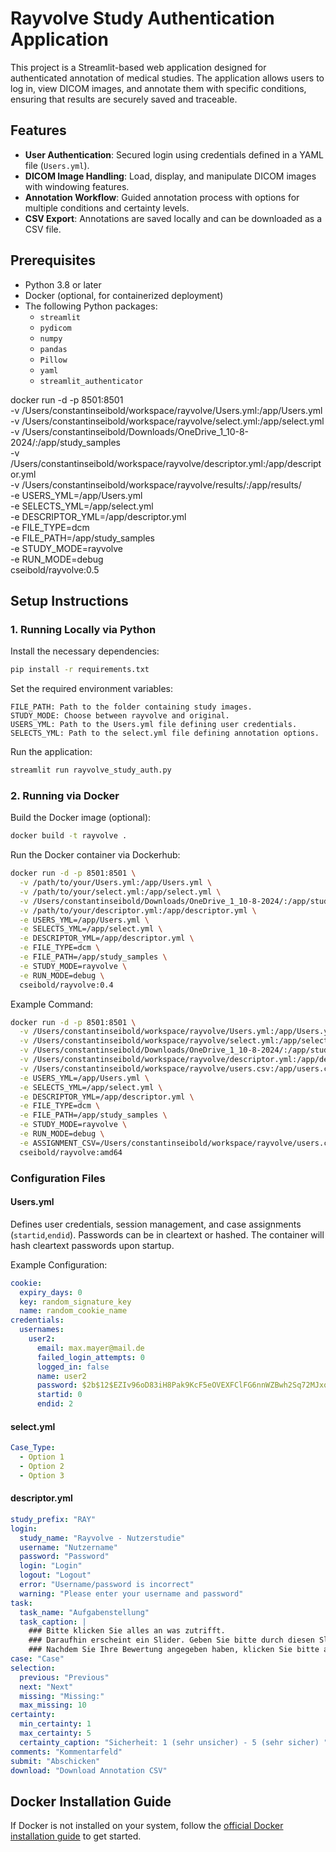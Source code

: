 # Rayvolve Study Authentication Application

This project is a Streamlit-based web application designed for authenticated annotation of medical studies. The application allows users to log in, view DICOM images, and annotate them with specific conditions, ensuring that results are securely saved and traceable.

## Features

- **User Authentication**: Secured login using credentials defined in a YAML file (`Users.yml`).
- **DICOM Image Handling**: Load, display, and manipulate DICOM images with windowing features.
- **Annotation Workflow**: Guided annotation process with options for multiple conditions and certainty levels.
- **CSV Export**: Annotations are saved locally and can be downloaded as a CSV file.

## Prerequisites

- Python 3.8 or later
- Docker (optional, for containerized deployment)
- The following Python packages:
  - `streamlit`
  - `pydicom`
  - `numpy`
  - `pandas`
  - `Pillow`
  - `yaml`
  - `streamlit_authenticator`

docker run -d -p 8501:8501 \
  -v /Users/constantinseibold/workspace/rayvolve/Users.yml:/app/Users.yml \
  -v /Users/constantinseibold/workspace/rayvolve/select.yml:/app/select.yml \
  -v /Users/constantinseibold/Downloads/OneDrive_1_10-8-2024/:/app/study_samples \
  -v /Users/constantinseibold/workspace/rayvolve/descriptor.yml:/app/descriptor.yml \
  -v /Users/constantinseibold/workspace/rayvolve/results/:/app/results/ \
  -e USERS_YML=/app/Users.yml \
  -e SELECTS_YML=/app/select.yml \
  -e DESCRIPTOR_YML=/app/descriptor.yml \
  -e FILE_TYPE=dcm \
  -e FILE_PATH=/app/study_samples \
  -e STUDY_MODE=rayvolve \
  -e RUN_MODE=debug \
  cseibold/rayvolve:0.5

## Setup Instructions

### 1. Running Locally via Python

Install the necessary dependencies:

```bash
pip install -r requirements.txt
```

Set the required environment variables:

    FILE_PATH: Path to the folder containing study images.
    STUDY_MODE: Choose between rayvolve and original.
    USERS_YML: Path to the Users.yml file defining user credentials.
    SELECTS_YML: Path to the select.yml file defining annotation options.

Run the application:

```bash
streamlit run rayvolve_study_auth.py
```

### 2. Running via Docker

Build the Docker image (optional):

```bash
docker build -t rayvolve .
```

Run the Docker container via Dockerhub:

```bash
docker run -d -p 8501:8501 \
  -v /path/to/your/Users.yml:/app/Users.yml \
  -v /path/to/your/select.yml:/app/select.yml \
  -v /Users/constantinseibold/Downloads/OneDrive_1_10-8-2024/:/app/study_samples \
  -v /path/to/your/descriptor.yml:/app/descriptor.yml \
  -e USERS_YML=/app/Users.yml \
  -e SELECTS_YML=/app/select.yml \
  -e DESCRIPTOR_YML=/app/descriptor.yml \
  -e FILE_TYPE=dcm \
  -e FILE_PATH=/app/study_samples \
  -e STUDY_MODE=rayvolve \
  -e RUN_MODE=debug \
  cseibold/rayvolve:0.4
```

Example Command:

```bash
docker run -d -p 8501:8501 \
  -v /Users/constantinseibold/workspace/rayvolve/Users.yml:/app/Users.yml \
  -v /Users/constantinseibold/workspace/rayvolve/select.yml:/app/select.yml \
  -v /Users/constantinseibold/Downloads/OneDrive_1_10-8-2024/:/app/study_samples \
  -v /Users/constantinseibold/workspace/rayvolve/descriptor.yml:/app/descriptor.yml \
  -v /Users/constantinseibold/workspace/rayvolve/users.csv:/app/users.csv \
  -e USERS_YML=/app/Users.yml \
  -e SELECTS_YML=/app/select.yml \
  -e DESCRIPTOR_YML=/app/descriptor.yml \
  -e FILE_TYPE=dcm \
  -e FILE_PATH=/app/study_samples \
  -e STUDY_MODE=rayvolve \
  -e RUN_MODE=debug \
  -e ASSIGNMENT_CSV=/Users/constantinseibold/workspace/rayvolve/users.csv \
  cseibold/rayvolve:amd64
```

### Configuration Files

#### Users.yml

Defines user credentials, session management, and case assignments (`startid`,`endid`). Passwords can be in cleartext or hashed. The container will hash cleartext passwords upon startup.

Example Configuration:
```yml
cookie:
  expiry_days: 0
  key: random_signature_key
  name: random_cookie_name
credentials:
  usernames:
    user2:
      email: max.mayer@mail.de
      failed_login_attempts: 0
      logged_in: false
      name: user2
      password: $2b$12$EZIv96oD83iH8Pak9KcF5eOVEXFClFG6nnWZBwh2Sq72MJxqGI9nu
      startid: 0
      endid: 2
```

#### select.yml

```yml
Case_Type:
  - Option 1
  - Option 2
  - Option 3
```

#### descriptor.yml

```yml
study_prefix: "RAY"
login:
  study_name: "Rayvolve - Nutzerstudie"
  username: "Nutzername"
  password: "Password"
  login: "Login"
  logout: "Logout"
  error: "Username/password is incorrect"
  warning: "Please enter your username and password"
task: 
  task_name: "Aufgabenstellung" 
  task_caption: |
    ### Bitte klicken Sie alles an was zutrifft.
    ### Daraufhin erscheint ein Slider. Geben Sie bitte durch diesen Slider an, wie sicher Sie sich dabei sind.
    ### Nachdem Sie Ihre Bewertung angegeben haben, klicken Sie bitte auf 'Submit'.
case: "Case"
selection:
  previous: "Previous"
  next: "Next"
  missing: "Missing:"
  max_missing: 10
certainty: 
  min_certainty: 1
  max_certainty: 5 
  certainty_caption: "Sicherheit: 1 (sehr unsicher) - 5 (sehr sicher) "
comments: "Kommentarfeld"
submit: "Abschicken"
download: "Download Annotation CSV"
```

## Docker Installation Guide

If Docker is not installed on your system, follow the [official Docker installation guide](https://docs.docker.com/engine/install/) to get started.
